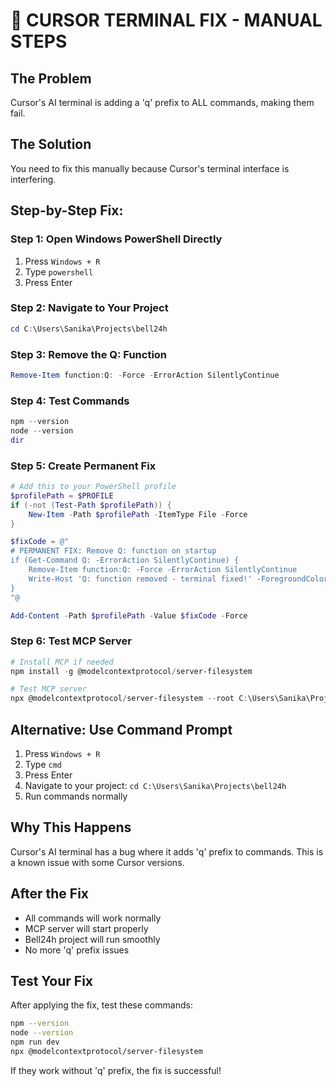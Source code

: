 # 🚨 CURSOR TERMINAL FIX - MANUAL STEPS

## The Problem
Cursor's AI terminal is adding a 'q' prefix to ALL commands, making them fail.

## The Solution
You need to fix this manually because Cursor's terminal interface is interfering.

## Step-by-Step Fix:

### Step 1: Open Windows PowerShell Directly
1. Press `Windows + R`
2. Type `powershell`
3. Press Enter

### Step 2: Navigate to Your Project
```powershell
cd C:\Users\Sanika\Projects\bell24h
```

### Step 3: Remove the Q: Function
```powershell
Remove-Item function:Q: -Force -ErrorAction SilentlyContinue
```

### Step 4: Test Commands
```powershell
npm --version
node --version
dir
```

### Step 5: Create Permanent Fix
```powershell
# Add this to your PowerShell profile
$profilePath = $PROFILE
if (-not (Test-Path $profilePath)) {
    New-Item -Path $profilePath -ItemType File -Force
}

$fixCode = @"
# PERMANENT FIX: Remove Q: function on startup
if (Get-Command Q: -ErrorAction SilentlyContinue) {
    Remove-Item function:Q: -Force -ErrorAction SilentlyContinue
    Write-Host 'Q: function removed - terminal fixed!' -ForegroundColor Green
}
"@

Add-Content -Path $profilePath -Value $fixCode -Force
```

### Step 6: Test MCP Server
```powershell
# Install MCP if needed
npm install -g @modelcontextprotocol/server-filesystem

# Test MCP server
npx @modelcontextprotocol/server-filesystem --root C:\Users\Sanika\Projects\bell24h
```

## Alternative: Use Command Prompt
1. Press `Windows + R`
2. Type `cmd`
3. Press Enter
4. Navigate to your project: `cd C:\Users\Sanika\Projects\bell24h`
5. Run commands normally

## Why This Happens
Cursor's AI terminal has a bug where it adds 'q' prefix to commands. This is a known issue with some Cursor versions.

## After the Fix
- All commands will work normally
- MCP server will start properly
- Bell24h project will run smoothly
- No more 'q' prefix issues

## Test Your Fix
After applying the fix, test these commands:
```bash
npm --version
node --version
npm run dev
npx @modelcontextprotocol/server-filesystem
```

If they work without 'q' prefix, the fix is successful!
